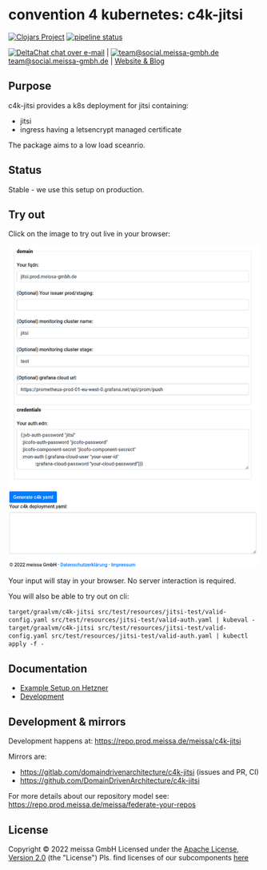 # convention 4 kubernetes: c4k-jitsi
[![Clojars Project](https://img.shields.io/clojars/v/org.domaindrivenarchitecture/c4k-jitsi.svg)](https://clojars.org/org.domaindrivenarchitecture/c4k-jitsi) [![pipeline status](https://gitlab.com/domaindrivenarchitecture/c4k-jitsi/badges/master/pipeline.svg)](https://gitlab.com/domaindrivenarchitecture/c4k-jitsi/-/commits/main) 

[<img src="https://domaindrivenarchitecture.org/img/delta-chat.svg" width=20 alt="DeltaChat"> chat over e-mail](mailto:buero@meissa-gmbh.de?subject=community-chat) | [<img src="https://meissa-gmbh.de/img/community/Mastodon_Logotype.svg" width=20 alt="team@social.meissa-gmbh.de"> team@social.meissa-gmbh.de](https://social.meissa-gmbh.de/@team) | [Website & Blog](https://domaindrivenarchitecture.org)

## Purpose

c4k-jitsi provides a k8s deployment for jitsi containing:
* jitsi
* ingress having a letsencrypt managed certificate

The package aims to a low load sceanrio.

## Status

Stable - we use this setup on production.

## Try out

Click on the image to try out live in your browser:

[![Try it out](doc/tryItOut.png "Try out yourself")](https://domaindrivenarchitecture.org/pages/dda-provision/c4k-jitsi/)

Your input will stay in your browser. No server interaction is required.

You will also be able to try out on cli:
```
target/graalvm/c4k-jitsi src/test/resources/jitsi-test/valid-config.yaml src/test/resources/jitsi-test/valid-auth.yaml | kubeval -
target/graalvm/c4k-jitsi src/test/resources/jitsi-test/valid-config.yaml src/test/resources/jitsi-test/valid-auth.yaml | kubectl apply -f -
```

## Documentation
* [Example Setup on Hetzner](doc/SetupOnHetzner.md)
* [Development](doc/Development.md)

## Development & mirrors

Development happens at: https://repo.prod.meissa.de/meissa/c4k-jitsi

Mirrors are:

* https://gitlab.com/domaindrivenarchitecture/c4k-jitsi (issues and PR, CI)
* https://github.com/DomainDrivenArchitecture/c4k-jitsi

For more details about our repository model see: https://repo.prod.meissa.de/meissa/federate-your-repos

## License

Copyright © 2022 meissa GmbH
Licensed under the [Apache License, Version 2.0](LICENSE) (the "License")
Pls. find licenses of our subcomponents [here](doc/SUBCOMPONENT_LICENSE)
